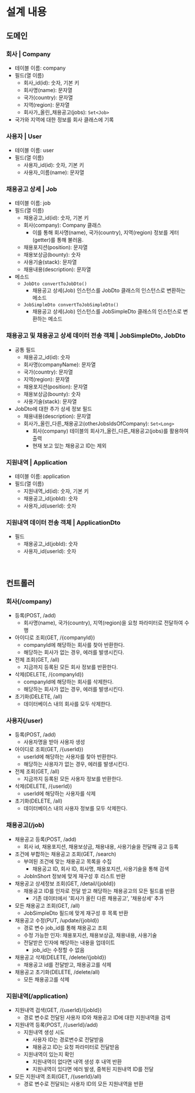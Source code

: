 # 설계 내용

## 도메인
### 회사 | Company
* 테이블 이름: company
* 필드(열 이름)
    - 회사_id(id): 숫자, 기본 키
    - 회사명(name): 문자열
    - 국가(country): 문자열
    - 지역(region): 문자열
    - 회사가_올린_채용공고(jobs): `Set<Job>`
* 국가와 지역에 대한 정보를 회사 클래스에 기록

### 사용자 | User
* 테이블 이름: user
* 필드(열 이름)
    - 사용자_id(id): 숫자, 기본 키
    - 사용자_이름(name): 문자열

### 채용공고 상세 | Job
* 테이블 이름: job
* 필드(열 이름)
    - 채용공고_id(id): 숫자, 기본 키
    - 회사(company): Company 클래스
        + 이를 통해 회사명(name), 국가(country), 지역(region) 정보를 게터(getter)를 통해 불러옴.
    - 채용포지션(position): 문자열
    - 채용보상금(bounty): 숫자
    - 사용기술(stack): 문자열
    - 채용내용(description): 문자열
* 메소드
    - `JobDto convertToJobDto()`
        + 채용공고 상세(Job) 인스턴스를 JobDto 클래스의 인스턴스로 변환하는 메소드
    - `JobSimpleDto convertToJobSimpleDto()`
        + 채용공고 상세(Job) 인스턴스를 JobSimpleDto 클래스의 인스턴스로 변환하는 메소드

### 채용공고 및 채용공고 상세 데이터 전송 객체 | JobSimpleDto, JobDto
* 공통 필드
    - 채용공고_id(id): 숫자
    - 회사명(companyName): 문자열
    - 국가(country): 문자열
    - 지역(region): 문자열
    - 채용포지션(position): 문자열
    - 채용보상금(bounty): 숫자
    - 사용기술(stack): 문자열
* JobDto에 대한 추가 상세 정보 필드
    - 채용내용(description): 문자열
    - 회사가_올린_다른_채용공고(otherJobsIdsOfCompany): `Set<Long>`
        + 회사(company) 테이블의 회사가_올린_다른_채용공고(jobs)를 활용하여 출력
        + 현재 보고 있는 채용공고 ID는 제외

### 지원내역 | Application
* 테이블 이름: application
* 필드(열 이름)
    - 지원내역_id(id): 숫자, 기본 키
    - 채용공고_id(jobId): 숫자
    - 사용자_id(userId): 숫자

### 지원내역 데이터 전송 객체 | ApplicationDto
* 필드
    - 채용공고_id(jobId): 숫자
    - 사용자_id(userId): 숫자

<br>

## 컨트롤러
### 회사(/company)
* 등록(POST, /add)
    - 회사명(name), 국가(country), 지역(region)을 요청 파라미터로 전달하여 수행
* 아이디로 조회(GET, /{companyId})
    - companyId에 해당하는 회사를 찾아 반환한다.
    - 해당하는 회사가 없는 경우, 에러를 발생시킨다.
* 전체 조회(GET, /all)
    - 지금까지 등록된 모든 회사 정보를 반환한다.
* 삭제(DELETE, /{companyId})
    - companyId에 해당하는 회사를 삭제한다.
    - 해당하는 회사가 없는 경우, 에러를 발생시킨다.
* 초기화(DELETE, /all)
    - 데이터베이스 내의 회사를 모두 삭제한다.

### 사용자(/user)
* 등록(POST, /add)
    - 사용자명을 받아 사용자 생성
* 아이디로 조회(GET, /{userId})
    - userId에 해당하는 사용자를 찾아 반환한다.
    - 해당하는 사용자가 없는 경우, 에러를 발생시킨다.
* 전체 조회(GET, /all)
    - 지금까지 등록된 모든 사용자 정보를 반환한다.
* 삭제(DELETE, /{userId})
    - userId에 해당하는 사용자를 삭제
* 초기화(DELETE, /all)
    - 데이터베이스 내의 사용자 정보를 모두 삭제한다.

### 채용공고(/job)
* 채용공고 등록(POST, /add)
    - 회사 id, 채용포지션, 채용보상금, 채용내용, 사용기술을 전달해 공고 등록
* 조건에 부합하는 채용공고 조회(GET, /search)
    - 부여된 조건에 맞는 채용공고 목록을 수집
        + 채용공고 ID, 회사 ID, 회사명, 채용포지션, 사용기술을 통해 검색
    - JobInShort 정보에 맞게 재구성 후 리스트 반환
* 채용공고 상세정보 조회(GET, /detail/{jobId})
    - 채용공고 ID를 인자로 전달 받고 해당하는 채용공고의 모든 필드를 반환
        + 기존 데이터에서 '회사가 올린 다른 채용공고', '채용상세' 추가
* 모든 채용공고 조회(GET, /all)
    - JobSimpleDto 필드에 맞게 재구성 후 목록 반환
* 채용공고 수정(PUT, /update/{jobId})
    - 경로 변수 job_id를 통해 채용공고 조회
    - 수정 가능한 인자: 채용포지션, 채용보상금, 채용내용, 사용기술
    - 전달받은 인자에 해당하는 내용을 업데이트
        + job_id는 수정할 수 없음
* 채용공고 삭제(DELETE, /delete/{jobId})
    - 채용공고 id를 전달받고, 채용공고를 삭제
* 채용공고 초기화(DELETE, /delete/all)
    - 모든 채용공고를 삭제

### 지원내역(/application)
* 지원내역 검색(GET, /{userId}/{jobId})
    - 경로 변수로 전달된 사용자 ID와 채용공고 ID에 대한 지원내역을 검색
* 지원내역 등록(POST, /{userId}/add)
    - 지원내역 생성 시도
        + 사용자 ID는 경로변수로 전달받음
        + 채용공고 ID는 요청 파라미터로 전달받음
    - 지원내역이 있는지 확인
        + 지원내역이 없다면 내역 생성 후 내역 반환
        + 지원내역이 있다면 에러 발생, 중복된 지원내역 ID를 전달
* 모든 지원내역 조회(GET, /{userId}/all)
    - 경로 변수로 전달되는 사용자 ID의 모든 지원내역을 반환